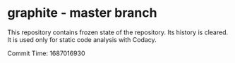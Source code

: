 # graphite - master branch

This repository contains frozen state of the repository.
Its history is cleared. It is used only for static code
analysis with Codacy.

Commit Time: 1687016930